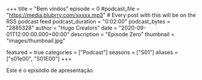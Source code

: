 +++
title = "Bem vindos"
episode = 0
#podcast_file = "https://media.blubrry.com/xxxxx.mp3" # Every post with this will be on the RSS podcast feed
podcast_duration = "0:02:00"
podcast_bytes = "2885328"
author = "Hugo Creators"
date = "2020-09-01T12:00:00.000+00:00"
description = "Episode Zero"
thumbnail = "images/thumbnail.jpg"

featured = true
categories = ["Podcast"]
seasons = ["S01"]
aliases = ["s01e00", "S01E00"]
+++

Este é o episódio de apresentação
